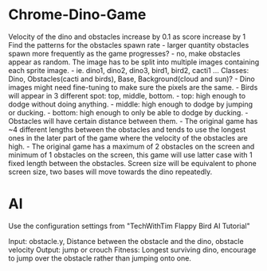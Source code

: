 # Chrome-Dino-Game
Velocity of the dino and obstacles increase by 0.1 as score increase by 1
Find the patterns for the obstacles spawn rate
    - larger quantity obstacles spawn more frequently as the game progresses?
    - no, make obstacles appear as random.
The image has to be split into multiple images containing each sprite image.
    - ie. dino1, dino2, dino3, bird1, bird2, cacti1 ...
Classes: Dino, Obstacles(cacti and birds), Base, Background(cloud and sun)?
    - Dino images might need fine-tuning to make sure the pixels are the same.
    - Birds will appear in 3 different spot: top, middle, bottom.
        - top: high enough to dodge without doing anything.
        - middle: high enough to dodge by jumping or ducking.
        - bottom: high enough to only be able to dodge by ducking.
    - Obstacles will have certain distance between them.
        - The original game has ~4 different lengths between the obstacles and tends to use the longest ones in the later
          part of the game where the velocity of the obstacles are high.
        - The original game has a maximum of 2 obstacles on the screen and minimum of 1 obstacles on the screen, this
          game will use latter case with 1 fixed length between the obstacles.
Screen size will be equivalent to phone screen size, two bases will move towards the dino repeatedly.

# AI
Use the configuration settings from "TechWithTim Flappy Bird AI Tutorial"

Input: obstacle.y, Distance between the obstacle and the dino, obstacle velocity
Output: jump or crouch
Fitness: Longest surviving dino, encourage to jump over the obstacle rather than jumping onto one.